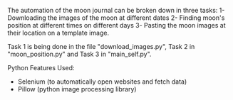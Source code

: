 The automation of the moon journal can be broken down in three tasks:
1- Downloading the images of the moon at different dates
2- Finding moon's position at different times on different days
3- Pasting the moon images at their location on a template image.

Task 1 is being done in the file "download_images.py", Task 2 in "moon_position.py" and Task 3 in "main_self.py".

Python Features Used:
- Selenium (to automatically open websites and fetch data)
- Pillow (python image processing library)
